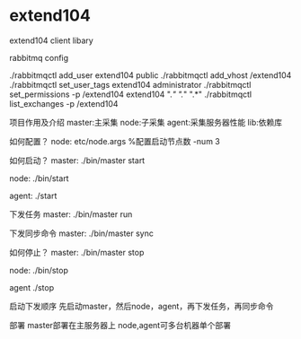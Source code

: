 extend104
=========

extend104 client libary

 rabbitmq config

./rabbitmqctl add_user extend104 public
./rabbitmqctl add_vhost /extend104
./rabbitmqctl set_user_tags extend104 administrator
./rabbitmqctl set_permissions -p /extend104 extend104 ".*" ".*" ".*"
./rabbitmqctl list_exchanges -p /extend104

项目作用及介绍
master:主采集
node:子采集
agent:采集服务器性能
lib:依赖库

如何配置？
node:
etc/node.args
%配置启动节点数
-num 3  


如何启动？
master:
./bin/master start

node:
./bin/start

agent:
./start

下发任务
master:
./bin/master run

下发同步命令
master:
./bin/master sync


如何停止？
master:
./bin/master stop

node:
./bin/stop

agent
./stop

启动下发顺序
先启动master，然后node，agent，再下发任务，再同步命令

部署
master部署在主服务器上
node,agent可多台机器单个部署

